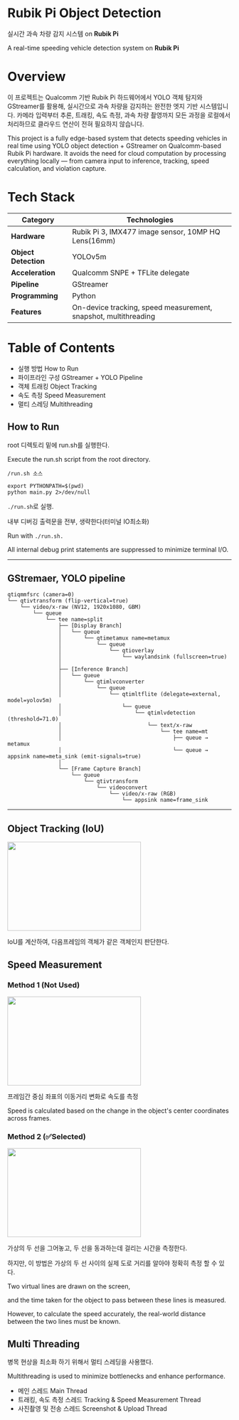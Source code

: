 # Rubik Pi Object Detection

실시간 과속 차량 감지 시스템 on **Rubik Pi**

A real-time speeding vehicle detection system on **Rubik Pi**

# Overview

이 프로젝트는 Qualcomm 기반 Rubik Pi 하드웨어에서 YOLO 객체 탐지와 GStreamer를 활용해, 실시간으로 과속 차량을 감지하는 완전한 엣지 기반 시스템입니다.
카메라 입력부터 추론, 트래킹, 속도 측정, 과속 차량 촬영까지 모든 과정을 로컬에서 처리하므로 클라우드 연산이 전혀 필요하지 않습니다.

This project is a fully edge-based system that detects speeding vehicles in real time using YOLO object detection +
GStreamer on Qualcomm-based Rubik Pi hardware. It avoids the need for cloud computation by processing everything
locally — from camera input to inference, tracking, speed calculation, and violation capture.

# Tech Stack

| Category             | Technologies                                                    |
|----------------------|-----------------------------------------------------------------|
| **Hardware**         | Rubik Pi 3, IMX477 image sensor, 10MP HQ Lens(16mm)             |
| **Object Detection** | YOLOv5m                                                         |
| **Acceleration**     | Qualcomm SNPE + TFLite delegate                                 |
| **Pipeline**         | GStreamer                                                       |
| **Programming**      | Python                                                          |
| **Features**         | On-device tracking, speed measurement, snapshot, multithreading |

# Table of Contents

+ 실행 방법 How to Run
+ 파이프라인 구성 GStreamer + YOLO Pipeline
+ 객체 트래킹 Object Tracking
+ 속도 측정 Speed Measurement
+ 멀티 스레딩 Multithreading

## How to Run

root 디렉토리 밑에 run.sh를 실행한다.

Execute the run.sh script from the root directory.

```plain
/run.sh 소스

export PYTHONPATH=$(pwd)
python main.py 2>/dev/null
```

`./run.sh`로 실행.

내부 디버깅 출력문을 전부, 생략한다(터미널 IO최소화)

Run with `./run.sh.`

All internal debug print statements are suppressed to minimize terminal I/O.

---

## GStremaer, YOLO pipeline

```plain
qtiqmmfsrc (camera=0)
└── qtivtransform (flip-vertical=true)
    └── video/x-raw (NV12, 1920x1080, GBM)
        └── queue
            └── tee name=split
                ├── [Display Branch]
                │   └── queue
                │       └── qtimetamux name=metamux
                │           └── queue
                │               └── qtioverlay
                │                   └── waylandsink (fullscreen=true)
                │
                ├── [Inference Branch]
                │   └── queue
                │       └── qtimlvconverter
                │           └── queue
                │               └── qtimltflite (delegate=external, model=yolov5m)
                │                   └── queue
                │                       └── qtimlvdetection (threshold=71.0)
                │                           └── text/x-raw
                │                               └── tee name=mt
                │                                   ├── queue → metamux
                │                                   └── queue → appsink name=meta_sink (emit-signals=true)
                │
                └── [Frame Capture Branch]
                    └── queue
                        └── qtivtransform
                            └── videoconvert
                                └── video/x-raw (RGB)
                                    └── appsink name=frame_sink

```

---

## Object Tracking (IoU)

<img src="https://github.com/user-attachments/assets/868437d2-78e2-4d52-89a7-3d7f9e850517" width="300" height="200">

IoU를 계산하여, 다음프레임의 객체가 같은 객체인지 판단한다.

## Speed Measurement

### Method 1 (Not Used)

<img src="https://github.com/user-attachments/assets/9980f43f-7990-47aa-a222-8e350e34666c" width="300" height="200">

프레임간 중심 좌표의 이동거리 변화로 속도를 측정

Speed is calculated based on the change in the object's center coordinates across frames.

### Method 2 (✅Selected)

<img src="https://github.com/user-attachments/assets/e6d91e45-a950-47ad-8ef3-96aa008875cb" width="300" height="200">

가상의 두 선을 그어놓고, 두 선을 동과하는데 걸리는 시간을 측정한다.

하지만, 이 방법은 가상의 두 선 사이의 실제 도로 거리를 알아야 정확히 측정 할 수 있다.

Two virtual lines are drawn on the screen,

and the time taken for the object to pass between these lines is measured.

However, to calculate the speed accurately, the real-world distance between the two lines must be known.

## Multi Threading

병목 현상을 최소화 하기 위해서 멀티 스레딩을 사용했다.

Multithreading is used to minimize bottlenecks and enhance performance.

+ 메인 스레드 Main Thread
+ 트래킹, 속도 측정 스레드 Tracking & Speed Measurement Thread
+ 사진촬영 및 전송 스레드 Screenshot & Upload Thread

